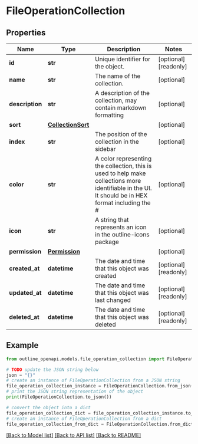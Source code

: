 # FileOperationCollection


## Properties

Name | Type | Description | Notes
------------ | ------------- | ------------- | -------------
**id** | **str** | Unique identifier for the object. | [optional] [readonly] 
**name** | **str** | The name of the collection. | [optional] 
**description** | **str** | A description of the collection, may contain markdown formatting | [optional] 
**sort** | [**CollectionSort**](CollectionSort.md) |  | [optional] 
**index** | **str** | The position of the collection in the sidebar | [optional] 
**color** | **str** | A color representing the collection, this is used to help make collections more identifiable in the UI. It should be in HEX format including the # | [optional] 
**icon** | **str** | A string that represents an icon in the outline-icons package | [optional] 
**permission** | [**Permission**](Permission.md) |  | [optional] 
**created_at** | **datetime** | The date and time that this object was created | [optional] [readonly] 
**updated_at** | **datetime** | The date and time that this object was last changed | [optional] [readonly] 
**deleted_at** | **datetime** | The date and time that this object was deleted | [optional] [readonly] 

## Example

```python
from outline_openapi.models.file_operation_collection import FileOperationCollection

# TODO update the JSON string below
json = "{}"
# create an instance of FileOperationCollection from a JSON string
file_operation_collection_instance = FileOperationCollection.from_json(json)
# print the JSON string representation of the object
print(FileOperationCollection.to_json())

# convert the object into a dict
file_operation_collection_dict = file_operation_collection_instance.to_dict()
# create an instance of FileOperationCollection from a dict
file_operation_collection_from_dict = FileOperationCollection.from_dict(file_operation_collection_dict)
```
[[Back to Model list]](../README.md#documentation-for-models) [[Back to API list]](../README.md#documentation-for-api-endpoints) [[Back to README]](../README.md)


